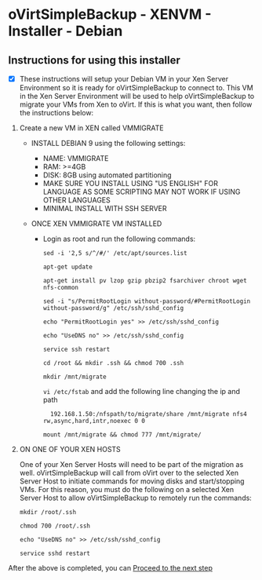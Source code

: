 # oVirtSimpleBackup - XENVM - Installer - Debian

## Instructions for using this installer

 - [x] These instructions will setup your Debian VM in your Xen Server Environment so it is ready for oVirtSimpleBackup to connect to. This VM in the Xen Server Environment will be used to help oVirtSimpleBackup to migrate your VMs from Xen to oVirt. If this is what you want, then follow the instructions below:
 
 
 1. Create a new VM in XEN called VMMIGRATE
    * INSTALL DEBIAN 9 using the following settings:
        * NAME: VMMIGRATE
        * RAM: >=4GB
        * DISK: 8GB using automated partitioning
        * MAKE SURE YOU INSTALL USING "US ENGLISH" FOR LANGUAGE AS SOME SCRIPTING MAY NOT WORK IF USING OTHER LANGUAGES
        * MINIMAL INSTALL WITH SSH SERVER
        
    * ONCE XEN VMMIGRATE VM INSTALLED
        * Login as root and run the following commands:
        
            ``sed -i '2,5 s/^/#/' /etc/apt/sources.list``
            
            ``apt-get update``
     
            ``apt-get install pv lzop gzip pbzip2 fsarchiver chroot wget nfs-common``
    
            ``sed -i "s/PermitRootLogin without-password/#PermitRootLogin without-password/g" /etc/ssh/sshd_config``
            
            ``echo "PermitRootLogin yes" >> /etc/ssh/sshd_config``
            
            ``echo "UseDNS no" >> /etc/ssh/sshd_config``
            
            ``service ssh restart``
            
            ``cd /root && mkdir .ssh && chmod 700 .ssh``
            
            ``mkdir /mnt/migrate``
            
            ``vi /etc/fstab`` and add the following line changing the ip and path
            
                192.168.1.50:/nfspath/to/migrate/share /mnt/migrate nfs4 rw,async,hard,intr,noexec 0 0
                
            ``mount /mnt/migrate && chmod 777 /mnt/migrate/``
            
 2. ON ONE OF YOUR XEN HOSTS
        
    One of your Xen Server Hosts will need to be part of the migration as well. oVirtSimpleBackup will call from oVirt over to the selected Xen Server Host to initiate commands for moving disks and start/stopping VMs. For this reason, you must do the following on a selected Xen Server Host to allow oVirtSimpleBackup to remotely run the commands:
        
    ``mkdir /root/.ssh``
        
    ``chmod 700 /root/.ssh``
        
    ``echo "UseDNS no" >> /etc/ssh/sshd_config``
        
    ``service sshd restart``
        
After the above is completed, you can [Proceed to the next step](https://github.com/zipurman/oVIRT_Simple_Backup/tree/master/server/installer/README.md)